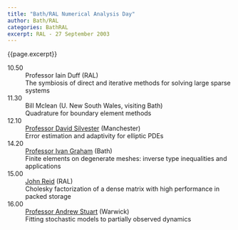 ```yaml
---
title: "Bath/RAL Numerical Analysis Day"
author: Bath/RAL
categories: BathRAL
excerpt: RAL - 27 September 2003
---
```

{{page.excerpt}}

<!-- <div id="2003"><section class="right-content"><span><h3>Bath/RAL Numerical Analysis Day 2003</h3>
<div></div>
<p>Tuesday, 27th September 2003, RAL</p> -->


<dl class="bib-list"><div id="bibdiv"><dt>10.50</dt>
<dd><div>Professor Iain Duff (RAL)</div>
<div>The symbiosis of direct and iterative methods for solving large sparse systems</div>

</dd>
<dt>11.30</dt>
<dd><div>Bill Mclean (U. New South Wales, visiting Bath)</div>
<div>Quadrature for boundary element methods</div>

</dd>
<dt>12.10</dt>
<dd><div><a href="http://www.maths.manchester.ac.uk/~djs/">Professor David Silvester</a>
 (Manchester)</div>
<div>Error estimation and adaptivity for elliptic PDEs</div>

</dd>
<dt>14.20</dt>
<dd><div><a href="http://people.bath.ac.uk/masigg/">Professor Ivan Graham</a>
 (Bath)</div>
<div>Finite elements on degenerate meshes: inverse type inequalities and applications</div>

</dd>
<dt>15.00</dt>
<dd><div><a href="">John Reid</a>
 (RAL)</div>
<div>Cholesky factorization of a dense matrix with high performance in packed storage</div>

</dd>
<dt>16.00</dt>
<dd><div><a href="http://www2.warwick.ac.uk/fac/sci/maths/people/staff/andrew_stuart/">Professor Andrew Stuart</a>
 (Warwick)</div>
<div>Fitting stochastic models to partially observed dynamics</div>

</dd>
</div>
</dl>

